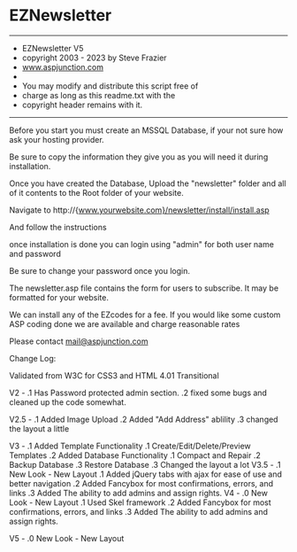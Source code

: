 # EZNewsletter

***************************************
* EZNewsletter V5                              
* copyright 2003 - 2023 by Steve Frazier            
* www.aspjunction.com                              
*                                                   
* You may modify and distribute this script free of 
* charge as long as this readme.txt with the        
* copyright header remains with it.                                       
***************************************

Before you start you must create an MSSQL Database, if your not sure how ask your hosting provider.

Be sure to copy the information they give you as you will need it during installation.

Once you have created the Database, Upload the "newsletter" folder and all of it contents to the Root folder of your website.

Navigate to http://{www.yourwebsite.com}/newsletter/install/install.asp

And follow the instructions

once installation is done you can login using "admin" for both user name and password

Be sure to change your password once you login.


The newsletter.asp file contains the form for users to subscribe. It may be formatted for your website.

We can install any of the EZcodes for a fee.
If you would like some custom ASP coding done we are available and charge reasonable rates

Please contact mail@aspjunction.com


Change Log:

Validated from W3C for CSS3 and HTML 4.01 Transitional 

V2 -
  .1 Has Password protected admin section.
	.2 fixed some bugs and cleaned up the code somewhat.

V2.5 -
  .1 Added Image Upload
	.2 Added "Add Address" ablility
	.3 changed the layout a little
	
V3 -
  .1 Added Template Functionality
	    .1 Create/Edit/Delete/Preview Templates
	.2 Added Database Functionality
	    .1 Compact and Repair
		  .2 Backup Database
		  .3 Restore Database
	.3 Changed the layout a lot
V3.5 -
   .1 New Look - New Layout
	    .1 Added jQuery tabs with ajax for ease of use and better navigation
	    .2 Added Fancybox for most confirmations, errors, and links
			.3 Added The ability to add admins and assign rights.
V4 -
   .0 New Look - New Layout
	    .1 Used Skel framework
	    .2 Added Fancybox for most confirmations, errors, and links
			.3 Added The ability to add admins and assign rights.

V5 -
   .0 New Look - New Layout
